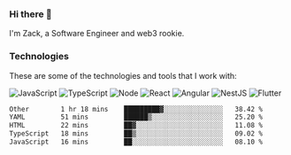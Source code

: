 ### Hi there 👋
I'm Zack, a Software Engineer and web3 rookie.

### Technologies
These are some of the technologies and tools that I work with:

![JavaScript](https://img.shields.io/badge/JavaScript-323330.svg?logo=javascript&logoColor=F7DF1E) 
![TypeScript](https://img.shields.io/badge/TypeScript-007ACC.svg?logo=typescript&logoColor=white) 
![Node](https://img.shields.io/badge/Node.js-43853D.svg?logo=node.js&logoColor=white)
![React](https://img.shields.io/badge/React-20232a.svg?logo=react&logoColor=61DAFB) 
![Angular](https://img.shields.io/badge/Angular-E23237.svg?logo=angularjs&logoColor=white)
![NestJS](https://img.shields.io/badge/NestJS-E0234E?logo=nestjs&logoColor=white)
![Flutter](https://img.shields.io/badge/Flutter-02569B.svg?logo=flutter&logoColor=white)

<!--START_SECTION:waka-->

```txt
Other        1 hr 18 mins    █████████▓░░░░░░░░░░░░░░░   38.42 %
YAML         51 mins         ██████▒░░░░░░░░░░░░░░░░░░   25.20 %
HTML         22 mins         ██▓░░░░░░░░░░░░░░░░░░░░░░   11.08 %
TypeScript   18 mins         ██▒░░░░░░░░░░░░░░░░░░░░░░   09.02 %
JavaScript   16 mins         ██░░░░░░░░░░░░░░░░░░░░░░░   08.10 %
```

<!--END_SECTION:waka-->
